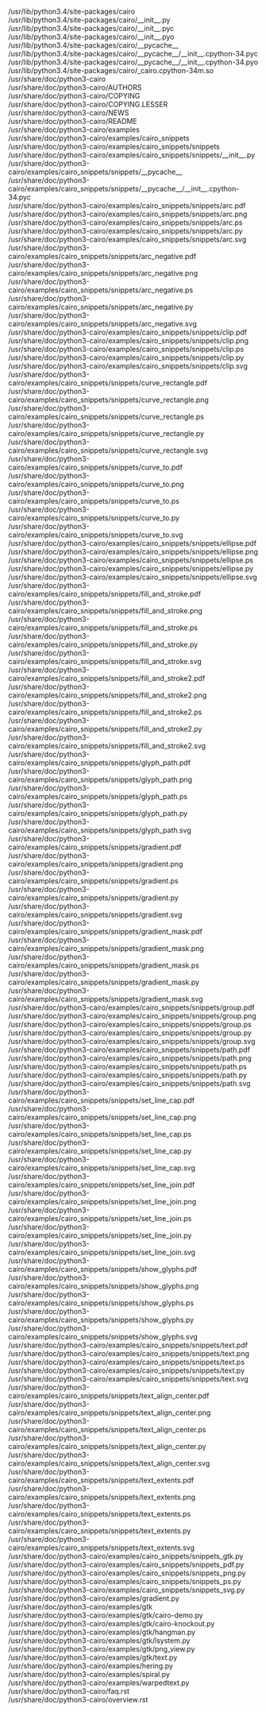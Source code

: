 /usr/lib/python3.4/site-packages/cairo  
/usr/lib/python3.4/site-packages/cairo/\_\_init\_\_.py  
/usr/lib/python3.4/site-packages/cairo/\_\_init\_\_.pyc  
/usr/lib/python3.4/site-packages/cairo/\_\_init\_\_.pyo  
/usr/lib/python3.4/site-packages/cairo/\_\_pycache\_\_  
/usr/lib/python3.4/site-packages/cairo/\_\_pycache\_\_/\_\_init\_\_.cpython-34.pyc  
/usr/lib/python3.4/site-packages/cairo/\_\_pycache\_\_/\_\_init\_\_.cpython-34.pyo  
/usr/lib/python3.4/site-packages/cairo/\_cairo.cpython-34m.so  
/usr/share/doc/python3-cairo  
/usr/share/doc/python3-cairo/AUTHORS  
/usr/share/doc/python3-cairo/COPYING  
/usr/share/doc/python3-cairo/COPYING.LESSER  
/usr/share/doc/python3-cairo/NEWS  
/usr/share/doc/python3-cairo/README  
/usr/share/doc/python3-cairo/examples  
/usr/share/doc/python3-cairo/examples/cairo\_snippets  
/usr/share/doc/python3-cairo/examples/cairo\_snippets/snippets  
/usr/share/doc/python3-cairo/examples/cairo\_snippets/snippets/\_\_init\_\_.py  
/usr/share/doc/python3-cairo/examples/cairo\_snippets/snippets/\_\_pycache\_\_  
/usr/share/doc/python3-cairo/examples/cairo\_snippets/snippets/\_\_pycache\_\_/\_\_init\_\_.cpython-34.pyc  
/usr/share/doc/python3-cairo/examples/cairo\_snippets/snippets/arc.pdf  
/usr/share/doc/python3-cairo/examples/cairo\_snippets/snippets/arc.png  
/usr/share/doc/python3-cairo/examples/cairo\_snippets/snippets/arc.ps  
/usr/share/doc/python3-cairo/examples/cairo\_snippets/snippets/arc.py  
/usr/share/doc/python3-cairo/examples/cairo\_snippets/snippets/arc.svg  
/usr/share/doc/python3-cairo/examples/cairo\_snippets/snippets/arc\_negative.pdf  
/usr/share/doc/python3-cairo/examples/cairo\_snippets/snippets/arc\_negative.png  
/usr/share/doc/python3-cairo/examples/cairo\_snippets/snippets/arc\_negative.ps  
/usr/share/doc/python3-cairo/examples/cairo\_snippets/snippets/arc\_negative.py  
/usr/share/doc/python3-cairo/examples/cairo\_snippets/snippets/arc\_negative.svg  
/usr/share/doc/python3-cairo/examples/cairo\_snippets/snippets/clip.pdf  
/usr/share/doc/python3-cairo/examples/cairo\_snippets/snippets/clip.png  
/usr/share/doc/python3-cairo/examples/cairo\_snippets/snippets/clip.ps  
/usr/share/doc/python3-cairo/examples/cairo\_snippets/snippets/clip.py  
/usr/share/doc/python3-cairo/examples/cairo\_snippets/snippets/clip.svg  
/usr/share/doc/python3-cairo/examples/cairo\_snippets/snippets/curve\_rectangle.pdf  
/usr/share/doc/python3-cairo/examples/cairo\_snippets/snippets/curve\_rectangle.png  
/usr/share/doc/python3-cairo/examples/cairo\_snippets/snippets/curve\_rectangle.ps  
/usr/share/doc/python3-cairo/examples/cairo\_snippets/snippets/curve\_rectangle.py  
/usr/share/doc/python3-cairo/examples/cairo\_snippets/snippets/curve\_rectangle.svg  
/usr/share/doc/python3-cairo/examples/cairo\_snippets/snippets/curve\_to.pdf  
/usr/share/doc/python3-cairo/examples/cairo\_snippets/snippets/curve\_to.png  
/usr/share/doc/python3-cairo/examples/cairo\_snippets/snippets/curve\_to.ps  
/usr/share/doc/python3-cairo/examples/cairo\_snippets/snippets/curve\_to.py  
/usr/share/doc/python3-cairo/examples/cairo\_snippets/snippets/curve\_to.svg  
/usr/share/doc/python3-cairo/examples/cairo\_snippets/snippets/ellipse.pdf  
/usr/share/doc/python3-cairo/examples/cairo\_snippets/snippets/ellipse.png  
/usr/share/doc/python3-cairo/examples/cairo\_snippets/snippets/ellipse.ps  
/usr/share/doc/python3-cairo/examples/cairo\_snippets/snippets/ellipse.py  
/usr/share/doc/python3-cairo/examples/cairo\_snippets/snippets/ellipse.svg  
/usr/share/doc/python3-cairo/examples/cairo\_snippets/snippets/fill\_and\_stroke.pdf  
/usr/share/doc/python3-cairo/examples/cairo\_snippets/snippets/fill\_and\_stroke.png  
/usr/share/doc/python3-cairo/examples/cairo\_snippets/snippets/fill\_and\_stroke.ps  
/usr/share/doc/python3-cairo/examples/cairo\_snippets/snippets/fill\_and\_stroke.py  
/usr/share/doc/python3-cairo/examples/cairo\_snippets/snippets/fill\_and\_stroke.svg  
/usr/share/doc/python3-cairo/examples/cairo\_snippets/snippets/fill\_and\_stroke2.pdf  
/usr/share/doc/python3-cairo/examples/cairo\_snippets/snippets/fill\_and\_stroke2.png  
/usr/share/doc/python3-cairo/examples/cairo\_snippets/snippets/fill\_and\_stroke2.ps  
/usr/share/doc/python3-cairo/examples/cairo\_snippets/snippets/fill\_and\_stroke2.py  
/usr/share/doc/python3-cairo/examples/cairo\_snippets/snippets/fill\_and\_stroke2.svg  
/usr/share/doc/python3-cairo/examples/cairo\_snippets/snippets/glyph\_path.pdf  
/usr/share/doc/python3-cairo/examples/cairo\_snippets/snippets/glyph\_path.png  
/usr/share/doc/python3-cairo/examples/cairo\_snippets/snippets/glyph\_path.ps  
/usr/share/doc/python3-cairo/examples/cairo\_snippets/snippets/glyph\_path.py  
/usr/share/doc/python3-cairo/examples/cairo\_snippets/snippets/glyph\_path.svg  
/usr/share/doc/python3-cairo/examples/cairo\_snippets/snippets/gradient.pdf  
/usr/share/doc/python3-cairo/examples/cairo\_snippets/snippets/gradient.png  
/usr/share/doc/python3-cairo/examples/cairo\_snippets/snippets/gradient.ps  
/usr/share/doc/python3-cairo/examples/cairo\_snippets/snippets/gradient.py  
/usr/share/doc/python3-cairo/examples/cairo\_snippets/snippets/gradient.svg  
/usr/share/doc/python3-cairo/examples/cairo\_snippets/snippets/gradient\_mask.pdf  
/usr/share/doc/python3-cairo/examples/cairo\_snippets/snippets/gradient\_mask.png  
/usr/share/doc/python3-cairo/examples/cairo\_snippets/snippets/gradient\_mask.ps  
/usr/share/doc/python3-cairo/examples/cairo\_snippets/snippets/gradient\_mask.py  
/usr/share/doc/python3-cairo/examples/cairo\_snippets/snippets/gradient\_mask.svg  
/usr/share/doc/python3-cairo/examples/cairo\_snippets/snippets/group.pdf  
/usr/share/doc/python3-cairo/examples/cairo\_snippets/snippets/group.png  
/usr/share/doc/python3-cairo/examples/cairo\_snippets/snippets/group.ps  
/usr/share/doc/python3-cairo/examples/cairo\_snippets/snippets/group.py  
/usr/share/doc/python3-cairo/examples/cairo\_snippets/snippets/group.svg  
/usr/share/doc/python3-cairo/examples/cairo\_snippets/snippets/path.pdf  
/usr/share/doc/python3-cairo/examples/cairo\_snippets/snippets/path.png  
/usr/share/doc/python3-cairo/examples/cairo\_snippets/snippets/path.ps  
/usr/share/doc/python3-cairo/examples/cairo\_snippets/snippets/path.py  
/usr/share/doc/python3-cairo/examples/cairo\_snippets/snippets/path.svg  
/usr/share/doc/python3-cairo/examples/cairo\_snippets/snippets/set\_line\_cap.pdf  
/usr/share/doc/python3-cairo/examples/cairo\_snippets/snippets/set\_line\_cap.png  
/usr/share/doc/python3-cairo/examples/cairo\_snippets/snippets/set\_line\_cap.ps  
/usr/share/doc/python3-cairo/examples/cairo\_snippets/snippets/set\_line\_cap.py  
/usr/share/doc/python3-cairo/examples/cairo\_snippets/snippets/set\_line\_cap.svg  
/usr/share/doc/python3-cairo/examples/cairo\_snippets/snippets/set\_line\_join.pdf  
/usr/share/doc/python3-cairo/examples/cairo\_snippets/snippets/set\_line\_join.png  
/usr/share/doc/python3-cairo/examples/cairo\_snippets/snippets/set\_line\_join.ps  
/usr/share/doc/python3-cairo/examples/cairo\_snippets/snippets/set\_line\_join.py  
/usr/share/doc/python3-cairo/examples/cairo\_snippets/snippets/set\_line\_join.svg  
/usr/share/doc/python3-cairo/examples/cairo\_snippets/snippets/show\_glyphs.pdf  
/usr/share/doc/python3-cairo/examples/cairo\_snippets/snippets/show\_glyphs.png  
/usr/share/doc/python3-cairo/examples/cairo\_snippets/snippets/show\_glyphs.ps  
/usr/share/doc/python3-cairo/examples/cairo\_snippets/snippets/show\_glyphs.py  
/usr/share/doc/python3-cairo/examples/cairo\_snippets/snippets/show\_glyphs.svg  
/usr/share/doc/python3-cairo/examples/cairo\_snippets/snippets/text.pdf  
/usr/share/doc/python3-cairo/examples/cairo\_snippets/snippets/text.png  
/usr/share/doc/python3-cairo/examples/cairo\_snippets/snippets/text.ps  
/usr/share/doc/python3-cairo/examples/cairo\_snippets/snippets/text.py  
/usr/share/doc/python3-cairo/examples/cairo\_snippets/snippets/text.svg  
/usr/share/doc/python3-cairo/examples/cairo\_snippets/snippets/text\_align\_center.pdf  
/usr/share/doc/python3-cairo/examples/cairo\_snippets/snippets/text\_align\_center.png  
/usr/share/doc/python3-cairo/examples/cairo\_snippets/snippets/text\_align\_center.ps  
/usr/share/doc/python3-cairo/examples/cairo\_snippets/snippets/text\_align\_center.py  
/usr/share/doc/python3-cairo/examples/cairo\_snippets/snippets/text\_align\_center.svg  
/usr/share/doc/python3-cairo/examples/cairo\_snippets/snippets/text\_extents.pdf  
/usr/share/doc/python3-cairo/examples/cairo\_snippets/snippets/text\_extents.png  
/usr/share/doc/python3-cairo/examples/cairo\_snippets/snippets/text\_extents.ps  
/usr/share/doc/python3-cairo/examples/cairo\_snippets/snippets/text\_extents.py  
/usr/share/doc/python3-cairo/examples/cairo\_snippets/snippets/text\_extents.svg  
/usr/share/doc/python3-cairo/examples/cairo\_snippets/snippets\_gtk.py  
/usr/share/doc/python3-cairo/examples/cairo\_snippets/snippets\_pdf.py  
/usr/share/doc/python3-cairo/examples/cairo\_snippets/snippets\_png.py  
/usr/share/doc/python3-cairo/examples/cairo\_snippets/snippets\_ps.py  
/usr/share/doc/python3-cairo/examples/cairo\_snippets/snippets\_svg.py  
/usr/share/doc/python3-cairo/examples/gradient.py  
/usr/share/doc/python3-cairo/examples/gtk  
/usr/share/doc/python3-cairo/examples/gtk/cairo-demo.py  
/usr/share/doc/python3-cairo/examples/gtk/cairo-knockout.py  
/usr/share/doc/python3-cairo/examples/gtk/hangman.py  
/usr/share/doc/python3-cairo/examples/gtk/lsystem.py  
/usr/share/doc/python3-cairo/examples/gtk/png\_view.py  
/usr/share/doc/python3-cairo/examples/gtk/text.py  
/usr/share/doc/python3-cairo/examples/hering.py  
/usr/share/doc/python3-cairo/examples/spiral.py  
/usr/share/doc/python3-cairo/examples/warpedtext.py  
/usr/share/doc/python3-cairo/faq.rst  
/usr/share/doc/python3-cairo/overview.rst  
